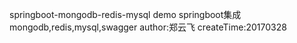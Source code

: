 springboot-mongodb-redis-mysql demo
springboot集成mongodb,redis,mysql,swagger
author:郑云飞
createTime:20170328
